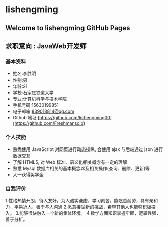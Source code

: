 # lishengming
## Welcome to lishengming GitHub Pages
## 求职意向 : JavaWeb开发师
### 基本资料
* 姓名:李胜明
* 性别:男
* 年龄:21
* 学校:石家庄铁道大学
* 专业:计算机科学与技术学院
* 手机号码:15630199851
* 电子邮箱:839018814@qq.com      
* Github 地址:[https://github.com/lishengming00](https://github.com/Freshmansolo)
### 个人技能
* 熟悉使用 JavaScript 对网页进行动态操纵, 会使用 ajax 与后端通过 json 进行数据交互   
* 了解 HTML5, 对 Web 标准、语义化相关概念有一定的理解   
* 熟悉 Mysql 数据库相关的基本概念以及相关操作(查询、删除、更新)等  
* 大一获得奖学金 
### 自我评价
1.性格热情开朗，待人友好，为人诚实谦虚，学习刻苦，能吃苦耐劳，具有亲和力，平易近人，善于与人沟通
2.愿意接受新的挑战，希望其他人也能够积极投入。
3.能够很快融入一个新的集体环境。
4.数学方面知识掌握牢固，逻辑性强，善于分析。
